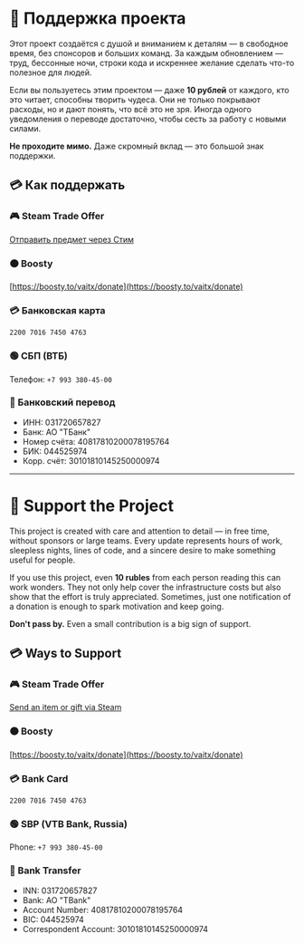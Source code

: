 # 💖 Поддержка проекта

Этот проект создаётся с душой и вниманием к деталям — в свободное время, без спонсоров и больших команд. За каждым обновлением — труд, бессонные ночи, строки кода и искреннее желание сделать что-то полезное для людей.

Если вы пользуетесь этим проектом — даже **10 рублей** от каждого, кто это читает, способны творить чудеса. Они не только покрывают расходы, но и дают понять, что всё это не зря. Иногда одного уведомления о переводе достаточно, чтобы сесть за работу с новыми силами.

**Не проходите мимо.** Даже скромный вклад — это большой знак поддержки.

## 💳 Как поддержать

### 🎮 Steam Trade Offer  
[Отправить предмет через Стим](https://steamcommunity.com/tradeoffer/new/?partner=1166412259&token=fgG8o2TX)

### 🟠 Boosty  
[https://boosty.to/vaitx/donate](https://boosty.to/vaitx/donate)

### 💳 Банковская карта  
`2200 7016 7450 4763`

### 🟢 СБП (ВТБ)  
Телефон: `+7 993 380-45-00`

### 🏦 Банковский перевод

- ИНН: 031720657827
- Банк: АО "ТБанк"
- Номер счёта: 40817810200078195764
- БИК: 044525974
- Корр. счёт: 30101810145250000974

---

# 💖 Support the Project

This project is created with care and attention to detail — in free time, without sponsors or large teams. Every update represents hours of work, sleepless nights, lines of code, and a sincere desire to make something useful for people.

If you use this project, even **10 rubles** from each person reading this can work wonders. They not only help cover the infrastructure costs but also show that the effort is truly appreciated. Sometimes, just one notification of a donation is enough to spark motivation and keep going.

**Don't pass by.** Even a small contribution is a big sign of support.

## 💳 Ways to Support

### 🎮 Steam Trade Offer  
[Send an item or gift via Steam](https://steamcommunity.com/tradeoffer/new/?partner=1166412259&token=fgG8o2TX)

### 🟠 Boosty  
[https://boosty.to/vaitx/donate](https://boosty.to/vaitx/donate)

### 💳 Bank Card  
`2200 7016 7450 4763`

### 🟢 SBP (VTB Bank, Russia)  
Phone: `+7 993 380-45-00`

### 🏦 Bank Transfer

- INN: 031720657827
- Bank: AO "TBank"
- Account Number: 40817810200078195764
- BIC: 044525974
- Correspondent Account: 30101810145250000974
